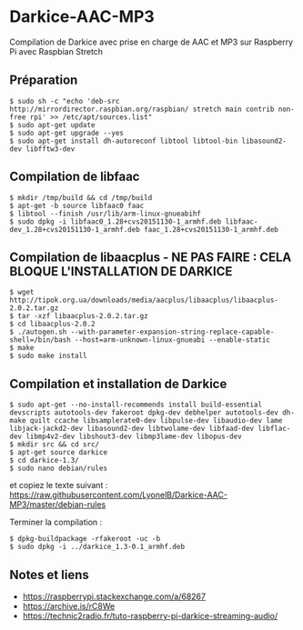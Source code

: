 # Darkice-AAC-MP3
Compilation de Darkice avec prise en charge de AAC et MP3 sur Raspberry Pi avec Raspbian Stretch

## Préparation
    $ sudo sh -c "echo 'deb-src http://mirrordirector.raspbian.org/raspbian/ stretch main contrib non-free rpi' >> /etc/apt/sources.list"
    $ sudo apt-get update
    $ sudo apt-get upgrade --yes
    $ sudo apt-get install dh-autoreconf libtool libtool-bin libasound2-dev libfftw3-dev

## Compilation de libfaac

    $ mkdir /tmp/build && cd /tmp/build
    $ apt-get -b source libfaac0 faac
    $ libtool --finish /usr/lib/arm-linux-gnueabihf
    $ sudo dpkg -i libfaac0_1.28+cvs20151130-1_armhf.deb libfaac-dev_1.28+cvs20151130-1_armhf.deb faac_1.28+cvs20151130-1_armhf.deb
  
## Compilation de libaacplus - NE PAS FAIRE : CELA BLOQUE L'INSTALLATION DE DARKICE

    $ wget http://tipok.org.ua/downloads/media/aacplus/libaacplus/libaacplus-2.0.2.tar.gz
    $ tar -xzf libaacplus-2.0.2.tar.gz
    $ cd libaacplus-2.0.2
    $ ./autogen.sh --with-parameter-expansion-string-replace-capable-shell=/bin/bash --host=arm-unknown-linux-gnueabi --enable-static
    $ make
    $ sudo make install

## Compilation et installation de Darkice

    $ sudo apt-get --no-install-recommends install build-essential devscripts autotools-dev fakeroot dpkg-dev debhelper autotools-dev dh-make quilt ccache libsamplerate0-dev libpulse-dev libaudio-dev lame libjack-jackd2-dev libasound2-dev libtwolame-dev libfaad-dev libflac-dev libmp4v2-dev libshout3-dev libmp3lame-dev libopus-dev
    $ mkdir src && cd src/
    $ apt-get source darkice
    $ cd darkice-1.3/
    $ sudo nano debian/rules
  
et copiez le texte suivant : https://raw.githubusercontent.com/LyonelB/Darkice-AAC-MP3/master/debian-rules

Terminer la compilation :

    $ dpkg-buildpackage -rfakeroot -uc -b
    $ sudo dpkg -i ../darkice_1.3-0.1_armhf.deb
  
## Notes et liens 

- https://raspberrypi.stackexchange.com/a/68267
- https://archive.is/rC8We
- https://technic2radio.fr/tuto-raspberry-pi-darkice-streaming-audio/
